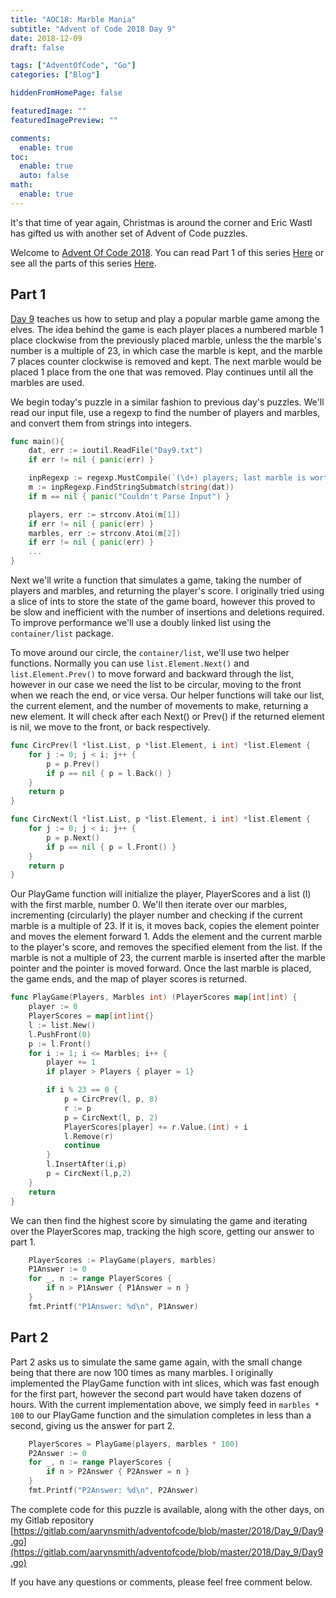 ```yaml
---
title: "AOC18: Marble Mania"
subtitle: "Advent of Code 2018 Day 9"
date: 2018-12-09
draft: false

tags: ["AdventOfCode", "Go"]
categories: ["Blog"]

hiddenFromHomePage: false

featuredImage: ""
featuredImagePreview: ""

comments:
  enable: true
toc:
  enable: true
  auto: false
math:
  enable: true
---
```


It's that time of year again, Christmas is around the corner and Eric Wastl has gifted us with another set of Advent of Code puzzles.
<!--more-->
Welcome to [Advent Of Code 2018](https://adventofcode.com/2018/). You can read Part 1 of this series [Here](/blog/advent-of-code-2018-day-1/) or see all the parts of this series [Here](/tags/adventofcode/).

## Part 1

[Day 9](https://adventofcode.com/2018/day/9) teaches us how to setup and play a popular marble game among the elves. The idea behind the game is each player places a numbered marble 1 place clockwise from the previously placed marble, unless the the marble's number is a multiple of 23, in which case the marble is kept, and the marble 7 places counter clockwise is removed and kept. The next marble would be placed 1 place from the one that was removed. Play continues until all the marbles are used.

We begin today's puzzle in a similar fashion to previous day's puzzles. We'll read our input file, use a regexp to find the number of players and marbles, and convert them from strings into integers.

```go
func main(){
    dat, err := ioutil.ReadFile("Day9.txt")
    if err != nil { panic(err) }

    inpRegexp := regexp.MustCompile(`(\d+) players; last marble is worth (\d+) points`)
    m := inpRegexp.FindStringSubmatch(string(dat))
    if m == nil { panic("Couldn't Parse Input") }

    players, err := strconv.Atoi(m[1])
    if err != nil { panic(err) }
    marbles, err := strconv.Atoi(m[2])
    if err != nil { panic(err) }
    ...
}
```

Next we'll write a function that simulates a game, taking the number of players and marbles, and returning the player's score. I originally tried using a slice of ints to store the state of the game board, however this proved to be slow and inefficient with the number of insertions and deletions required. To improve performance we'll use a doubly linked list using the `container/list` package.

To move around our circle, the `container/list`, we'll use two helper functions. Normally you can use `list.Element.Next()` and `list.Element.Prev()` to move forward and backward through the list, however in our case we need the list to be circular, moving to the front when we reach the end, or vice versa. Our helper functions will take our list, the current element, and the number of movements to make, returning a new element. It will check after each Next() or Prev() if the returned element is nil, we move to the front, or back respectively.

```go
func CircPrev(l *list.List, p *list.Element, i int) *list.Element {
    for j := 0; j < i; j++ {
        p = p.Prev()
        if p == nil { p = l.Back() }
    }
    return p
}

func CircNext(l *list.List, p *list.Element, i int) *list.Element {
    for j := 0; j < i; j++ {
        p = p.Next()
        if p == nil { p = l.Front() }
    }
    return p
}
```

Our PlayGame function will initialize the player, PlayerScores and a list (l) with the first marble, number 0. We'll then iterate over our marbles, incrementing (circularly) the player number and checking if the current marble is a multiple of 23. If it is, it moves back, copies the element pointer and moves the element forward 1. Adds the element and the current marble to the player's score, and removes the specified element from the list. If the marble is not a multiple of 23, the current marble is inserted after the marble pointer and the pointer is moved forward. Once the last marble is placed, the game ends, and the map of player scores is returned.

```go
func PlayGame(Players, Marbles int) (PlayerScores map[int]int) {
    player := 0
    PlayerScores = map[int]int{}
    l := list.New()
    l.PushFront(0)
    p := l.Front()
    for i := 1; i <= Marbles; i++ {
        player += 1
        if player > Players { player = 1}

        if i % 23 == 0 {
            p = CircPrev(l, p, 8)
            r := p
            p = CircNext(l, p, 2)
            PlayerScores[player] += r.Value.(int) + i
            l.Remove(r)
            continue
        }
        l.InsertAfter(i,p)
        p = CircNext(l,p,2)
    }
    return
}
```

We can then find the highest score by simulating the game and iterating over the PlayerScores map, tracking the high score, getting our answer to part 1.

```go
    PlayerScores := PlayGame(players, marbles)
    P1Answer := 0
    for _, n := range PlayerScores {
        if n > P1Answer { P1Answer = n }
    }
    fmt.Printf("P1Answer: %d\n", P1Answer)
```

## Part 2

Part 2 asks us to simulate the same game again, with the small change being that there are now 100 times as many marbles. I originally implemented the PlayGame function with int slices, which was fast enough for the first part, however the second part would have taken dozens of hours. With the current implementation above, we simply feed in `marbles * 100` to our PlayGame function and the simulation completes in less than a second, giving us the answer for part 2.

```go
    PlayerScores = PlayGame(players, marbles * 100)
    P2Answer := 0
    for _, n := range PlayerScores {
        if n > P2Answer { P2Answer = n }
    }
    fmt.Printf("P2Answer: %d\n", P2Answer)
```

The complete code for this puzzle is available, along with the other days, on my Gitlab repository [https://gitlab.com/aarynsmith/adventofcode/blob/master/2018/Day_9/Day9.go](https://gitlab.com/aarynsmith/adventofcode/blob/master/2018/Day_9/Day9.go)

If you have any questions or comments, please feel free comment below.
